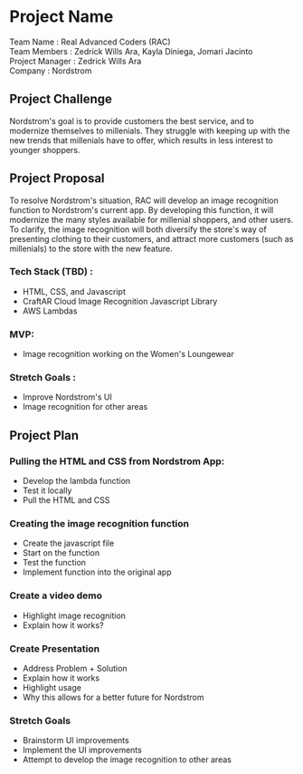 # Project Name
Team Name : Real Advanced Coders (RAC)<br />
Team Members : Zedrick Wills Ara, Kayla Diniega, Jomari Jacinto <br />
Project Manager : Zedrick Wills Ara <br />
Company : Nordstrom

## Project Challenge
Nordstrom's goal is to provide customers the best service, and to modernize themselves to millenials. They struggle with keeping up with the new trends that millenials have to offer, which results in less interest to younger shoppers.

## Project Proposal
To resolve Nordstrom's situation, RAC will develop an image recognition function to Nordstrom's current app. By developing this function, it will modernize the many styles available for millenial shoppers, and other users. To clarify, the image recognition will both diversify the store's way of presenting clothing to their customers, and attract more customers (such as millenials) to the store with the new feature.

### Tech Stack (TBD) :
- HTML, CSS, and Javascript
- CraftAR Cloud Image Recognition Javascript Library
- AWS Lambdas

### MVP:
- Image recognition working on the Women's Loungewear

### Stretch Goals :
- Improve Nordstrom's UI
- Image recognition for other areas

## Project Plan
### Pulling the HTML and CSS from Nordstrom App:
- Develop the lambda function
- Test it locally
- Pull the HTML and CSS

### Creating the image recognition function
- Create the javascript file
- Start on the function
- Test the function
- Implement function into the original app

### Create a video demo
- Highlight image recognition
- Explain how it works?

### Create Presentation
- Address Problem + Solution
- Explain how it works
- Highlight usage
- Why this allows for a better future for Nordstrom

### Stretch Goals
- Brainstorm UI improvements
- Implement the UI improvements
- Attempt to develop the image recognition to other areas
    

